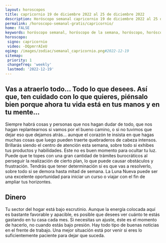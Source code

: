 ```yaml
---
layout: horoscopos
title: capricornio 19 de diciembre 2022 al 25 de diciembre 2022 
description: Horóscopo semanal capricornio 19 de diciembre 2022 al 25 de diciembre 2022. Vas a atraerlo todo… Todo lo que desees. Así que, ten cuidado con lo que quieres, piénsalo bien porque ahora tu vida está en tus manos y en tu mente…
permalink: /horoscopo-semanal-gratis/capricornio/
home: FALSE
keywords: horóscopo semanal, horóscopo de la semana, horóscopo, horóscopo gratis,horóscopos, horóscopo esperanza gracia, horoscopos capricornio la semana, horóscopos gratis, Tarot, Astrologia, Zodíaco, capricornio, horoscopo gratis, semanal
horoscopo:
 signo: capricornio
 video: -DQpmrrAIeU
ogimg: /images/zodiac/semanal_capricornio.png#2022-12-19
sitemap:
 priority: 1
 changefreq: 'weekly'
 lastmod: '2022-12-19'
---
```




## Vas a atraerlo todo… Todo lo que desees. Así que, ten cuidado con lo que quieres, piénsalo bien porque ahora tu vida está en tus manos y en tu mente…

Siempre habrá cosas y personas que nos hagan dudar de todo, que nos hagan replantearnos si vamos por el bueno camino, o si no tuvimos que dejar eso que dejamos atrás… 
 aunque el corazón te insista en que hagas muchas cosas que luego pueden traerte quebraderos de cabeza intensos.
Brillarás siendo el centro de atención esta semana, sobre todo si exhibes tus productos y habilidades. Este no es buen momento para ocultar tu luz. Puede que te topes con una gran cantidad de trámites burocráticos al perseguir la realización de cierto plan, lo que puede causar obstáculos y frustración. Tendrás que tener determinación si es que vas a resolverlo, sobre todo si se demora hasta mitad de semana. La Luna Nueva puede ser una excelente oportunidad para iniciar un curso o viajar con el fin de ampliar tus horizontes.

## Dinero

Tu sector del hogar está bajo escrutinio. Aunque la energía colocada aquí es bastante favorable y apacible, es posible que desees ver cuánto te estás gastando en tu casa cada mes. Si necesitas un ajuste, éste es el momento de hacerlo, no cuando estás bajo presión. Hay todo tipo de buenas noticias en el frente de trabajo. Una mejor situación está por venir si eres lo suficientemente paciente para dejar que suceda.
